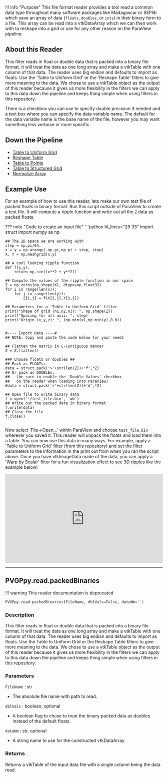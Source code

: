 !!! info "Purpose"
    This file format reader provides a tool read a common data type throughout many software packages like Madagascar or SEPlib which save an array of data (`floats`, `doubles`, or `ints`) in their binary form to a file. This array can be read into a vtkDataArray which we can then work with to reshape into a grid or use for any other reason on the ParaView pipeline.


## About this Reader
This filter reads in float or double data that is packed into a binary file format. It will treat the data as one long array and make a vtkTable with one column of that data. The reader uses big endian and defaults to import as floats. Use the 'Table to Uniform Grid' or the 'Reshape Table' filters to give more meaning to the data. We chose to use a vtkTable object as the output of this reader because it gives us more flexibility in the filters we can apply to this data down the pipeline and keeps thing simple when using filters in this repository.

There is a checkbox you can use to specify double precision if needed and a text box where you can specify the data variable name. The default for the data variable name is the base name of the file, however you may want something less verbose or more specific.

## Down the Pipeline
- [Table to Uniform Grid](../filt/Table-to-Uniform-Grid.md)
- [Reshape Table](../filt/Reshape-Table.md)
- [Table to Points](https://www.paraview.org/Wiki/ParaView/Users_Guide/List_of_filters#Table_To_Points)
- [Table to Structured Grid](https://www.paraview.org/Wiki/ParaView/Users_Guide/List_of_filters#Table_To_Structured_Grid)
- [Normalize Array](../filt/Normalize-Array.md)


## Example Use
For an example of how to use this reader, lets make our own test file of packed floats in binary format. Run this script outside of ParaView to create a test file. It will compute a ripple function and write out all the `Z` data as packed floats.

??? note "Code to create an input file"
    ```python hl_lines="29 33"
    import struct
    import numpy as np

    ## The 2D space we are working with
    step = np.pi/64.
    x = y = np.arange(-np.pi,np.pi + step, step)
    X, Y = np.meshgrid(x,y)

    ## A cool looking ripple function
    def f(x,y):
        return np.sin((x**2 + y**2))

    ## Compute the values of the ripple function in our space
    Z = np.zeros(np.shape(X), dtype=np.float32)
    for i in range(len(x)):
        for j in range(len(y)):
            Z[i,j] = f(X[i,j],Y[i,j])

    ## Parameters for a 'Table to Uniform Grid' filter
    print("Shape of grid (n1,n2,n3): ", np.shape(Z))
    print("Spacing for all axii: ", step)
    print("Origin (x,y,z): ", (np.min(x),np.min(y),0.0))


    #---- Export Data ----#
    ## NOTE: Copy and paste the code below for your needs

    ## Flatten the matrix in C-Contiguous manner
    Z = Z.flatten()

    ### Choose floats or doubles ##
    ## Pack as FLOATs:
    data = struct.pack('>'+str(len(Z))+'f',*Z)
    ## Or pack as DOUBLEs:
    ##   (be sure to enable the 'Double Values' checkbox
    ##   on the reader when loading into ParaView)
    #data = struct.pack('>'+str(len(Z))+'d',*Z)

    ## Open file to write binary data
    f = open('~/test_file.bin', 'wb')
    ## Write out the packed data in binary format
    f.write(data)
    ## Close the file
    f.close()
    ```
Now select 'File->Open...' within ParaView and choose `test_file.bin` wherever you saved it. This reader will unpack the floats and load them into a table. You can now use this data in many ways. For example, apply a 'Table to Uniform Grid' filter (from this repository) and set the filter parameters to the information in the print out from when you ran the script above. Once you have vtkImageData made of the data, you can apply a 'Warp by Scalar' filter for a fun visualization effect to see 3D ripples like the example below!

<div style="position: relative; padding-bottom: 56.25%; height: 0; overflow: hidden; max-width: 100%; height: auto;">
        <iframe src="https://rawgit.com/banesullivan/PVGPvtk.js/master/StandaloneSceneLoader.html?fileURL=https://dl.dropbox.com/s/6m5ttdbv5bf4ngj/ripple.vtkjs?dl=0" frameborder="0" allowfullscreen style="position: absolute; top: 0; left: 0; width: 100%; height: 100%;"></iframe>
</div>


-----

## PVGPpy.read.packedBinaries

!!! warning
    This reader documentation is deprecated

```py
PVGPpy.read.packedBinaries(FileName, dblVals=False, dataNm='')
```

### Description
This filter reads in float or double data that is packed into a binary file format. It will treat the data as one long array and make a vtkTable with one column of that data. The reader uses big endian and defaults to import as floats. Use the Table to Uniform Grid or the Reshape Table filters to give more meaning to the data. We chose to use a vtkTable object as the output of this reader because it gives us more flexibility in the filters we can apply to this data down the pipeline and keeps thing simple when using filters in this repository.

### Parameters
`FileName` : str

- The absolute file name with path to read.

`dblVals` : boolean, optional

- A boolean flag to chose to treat the binary packed data as doubles instead of the default floats.

`dataNm` : str, optional

- A string name to use for the constructed vtkDataArray

### Returns
Returns a vtkTable of the input data file with a single column being the data read.
